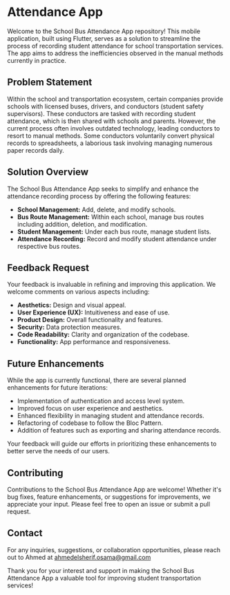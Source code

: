 # Attendance App

Welcome to the School Bus Attendance App repository! This mobile application, built using Flutter, serves as a solution to streamline the process of recording student attendance for school transportation services. The app aims to address the inefficiencies observed in the manual methods currently in practice.

## Problem Statement
Within the school and transportation ecosystem, certain companies provide schools with licensed buses, drivers, and conductors (student safety supervisors). These conductors are tasked with recording student attendance, which is then shared with schools and parents. However, the current process often involves outdated technology, leading conductors to resort to manual methods. Some conductors voluntarily convert physical records to spreadsheets, a laborious task involving managing numerous paper records daily.

## Solution Overview
The School Bus Attendance App seeks to simplify and enhance the attendance recording process by offering the following features:

- **School Management:** Add, delete, and modify schools.
- **Bus Route Management:** Within each school, manage bus routes including addition, deletion, and modification.
- **Student Management:** Under each bus route, manage student lists.
- **Attendance Recording:** Record and modify student attendance under respective bus routes.

## Feedback Request
Your feedback is invaluable in refining and improving this application. We welcome comments on various aspects including:

- **Aesthetics:** Design and visual appeal.
- **User Experience (UX):** Intuitiveness and ease of use.
- **Product Design:** Overall functionality and features.
- **Security:** Data protection measures.
- **Code Readability:** Clarity and organization of the codebase.
- **Functionality:** App performance and responsiveness.

## Future Enhancements
While the app is currently functional, there are several planned enhancements for future iterations:

- Implementation of authentication and access level system.
- Improved focus on user experience and aesthetics.
- Enhanced flexibility in managing student and attendance records.
- Refactoring of codebase to follow the Bloc Pattern.
- Addition of features such as exporting and sharing attendance records.

Your feedback will guide our efforts in prioritizing these enhancements to better serve the needs of our users.

## Contributing
Contributions to the School Bus Attendance App are welcome! Whether it's bug fixes, feature enhancements, or suggestions for improvements, we appreciate your input. Please feel free to open an issue or submit a pull request.

## Contact
For any inquiries, suggestions, or collaboration opportunities, please reach out to Ahmed at ahmedelsherif.osama@gmail.com

Thank you for your interest and support in making the School Bus Attendance App a valuable tool for improving student transportation services!
